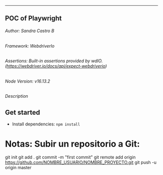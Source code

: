  ***
##   POC of Playwright
###### Author: Sandra Castro B      
###### Framework: WebdriverIo
###### Assertions: Built-in assertions provided by wdIO. (https://webdriver.io/docs/api/expect-webdriverio)
###### Node Version: v16.13.2
###### Description

## Get started
- Install dependencies:
`npm install`

# Notas: Subir un repositorio a Git:
git init
git add .
git commit -m "first commit"
git remote add origin https://github.com/NOMBRE_USUARIO/NOMBRE_PROYECTO.git
git push -u origin master
